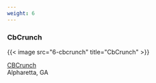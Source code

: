 ```yaml
---
weight: 6
---
```


### CbCrunch

{{< image src="6-cbcrunch" title="CbCrunch" >}}

[CBCrunch](https://www.cbcrunch.com/)
<br/>
Alpharetta, GA
